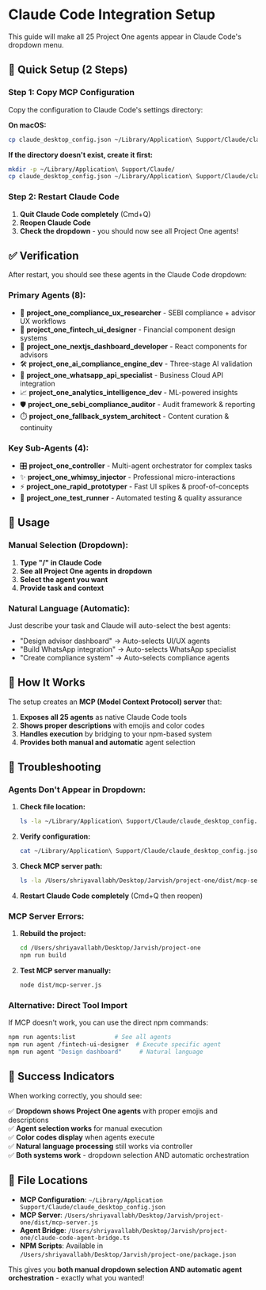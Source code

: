 # Claude Code Integration Setup

This guide will make all 25 Project One agents appear in Claude Code's dropdown menu.

## 🚀 Quick Setup (2 Steps)

### Step 1: Copy MCP Configuration

Copy the configuration to Claude Code's settings directory:

**On macOS:**
```bash
cp claude_desktop_config.json ~/Library/Application\ Support/Claude/claude_desktop_config.json
```

**If the directory doesn't exist, create it first:**
```bash
mkdir -p ~/Library/Application\ Support/Claude/
cp claude_desktop_config.json ~/Library/Application\ Support/Claude/claude_desktop_config.json
```

### Step 2: Restart Claude Code

1. **Quit Claude Code completely** (Cmd+Q)
2. **Reopen Claude Code**
3. **Check the dropdown** - you should now see all Project One agents!

## ✅ Verification

After restart, you should see these agents in the Claude Code dropdown:

### Primary Agents (8):
- 🔎 **project_one_compliance_ux_researcher** - SEBI compliance + advisor UX workflows  
- 🎨 **project_one_fintech_ui_designer** - Financial component design systems
- 🧩 **project_one_nextjs_dashboard_developer** - React components for advisors
- 🛠️ **project_one_ai_compliance_engine_dev** - Three-stage AI validation
- 📩 **project_one_whatsapp_api_specialist** - Business Cloud API integration  
- 📈 **project_one_analytics_intelligence_dev** - ML-powered insights
- 🛡️ **project_one_sebi_compliance_auditor** - Audit framework & reporting
- ⏱️ **project_one_fallback_system_architect** - Content curation & continuity

### Key Sub-Agents (4):
- 🎛️ **project_one_controller** - Multi-agent orchestrator for complex tasks
- ✨ **project_one_whimsy_injector** - Professional micro-interactions
- ⚡ **project_one_rapid_prototyper** - Fast UI spikes & proof-of-concepts  
- 🧪 **project_one_test_runner** - Automated testing & quality assurance

## 🎯 Usage

### Manual Selection (Dropdown):
1. **Type "/" in Claude Code**
2. **See all Project One agents in dropdown**
3. **Select the agent you want**
4. **Provide task and context**

### Natural Language (Automatic):
Just describe your task and Claude will auto-select the best agents:
- "Design advisor dashboard" → Auto-selects UI/UX agents
- "Build WhatsApp integration" → Auto-selects WhatsApp specialist  
- "Create compliance system" → Auto-selects compliance agents

## 🔧 How It Works

The setup creates an **MCP (Model Context Protocol) server** that:

1. **Exposes all 25 agents** as native Claude Code tools
2. **Shows proper descriptions** with emojis and color codes
3. **Handles execution** by bridging to your npm-based system
4. **Provides both manual and automatic** agent selection

## 🐛 Troubleshooting

### Agents Don't Appear in Dropdown:

1. **Check file location:**
   ```bash
   ls -la ~/Library/Application\ Support/Claude/claude_desktop_config.json
   ```

2. **Verify configuration:**
   ```bash
   cat ~/Library/Application\ Support/Claude/claude_desktop_config.json
   ```

3. **Check MCP server path:**
   ```bash
   ls -la /Users/shriyavallabh/Desktop/Jarvish/project-one/dist/mcp-server.js
   ```

4. **Restart Claude Code completely** (Cmd+Q then reopen)

### MCP Server Errors:

1. **Rebuild the project:**
   ```bash
   cd /Users/shriyavallabh/Desktop/Jarvish/project-one
   npm run build
   ```

2. **Test MCP server manually:**
   ```bash
   node dist/mcp-server.js
   ```

### Alternative: Direct Tool Import

If MCP doesn't work, you can use the direct npm commands:

```bash
npm run agents:list           # See all agents
npm run agent /fintech-ui-designer  # Execute specific agent
npm run agent "Design dashboard"     # Natural language
```

## 🎉 Success Indicators

When working correctly, you should see:

✅ **Dropdown shows Project One agents** with proper emojis and descriptions  
✅ **Agent selection works** for manual execution  
✅ **Color codes display** when agents execute  
✅ **Natural language processing** still works via controller  
✅ **Both systems work** - dropdown selection AND automatic orchestration

## 📍 File Locations

- **MCP Configuration**: `~/Library/Application Support/Claude/claude_desktop_config.json`
- **MCP Server**: `/Users/shriyavallabh/Desktop/Jarvish/project-one/dist/mcp-server.js`
- **Agent Bridge**: `/Users/shriyavallabh/Desktop/Jarvish/project-one/claude-code-agent-bridge.ts`
- **NPM Scripts**: Available in `/Users/shriyavallabh/Desktop/Jarvish/project-one/package.json`

This gives you **both manual dropdown selection AND automatic agent orchestration** - exactly what you wanted!